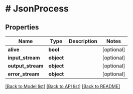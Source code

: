 # # JsonProcess

## Properties

Name | Type | Description | Notes
------------ | ------------- | ------------- | -------------
**alive** | **bool** |  | [optional] 
**input_stream** | **object** |  | [optional] 
**output_stream** | **object** |  | [optional] 
**error_stream** | **object** |  | [optional] 

[[Back to Model list]](../../README.md#documentation-for-models) [[Back to API list]](../../README.md#documentation-for-api-endpoints) [[Back to README]](../../README.md)


